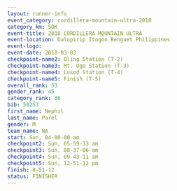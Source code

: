 ```yaml
---
layout: runner-info 
event_category: cordillera-mountain-ultra-2018 
category_km: 50K 
event-title: 2018 CORDILLERA MOUNTAIN ULTRA 
event-location: Dalupirip Itogon Benguet Philippines 
event-logo: 
event-date: 2018-03-03 
checkpoint-name2: Oling Station (T-2) 
checkpoint-name3: Mt. Ugo Station (T-3) 
checkpoint-name4: Lusod Station (T-4) 
checkpoint-name5: Finish (T-5) 
overall_rank: 53
gender_rank: 45
category_rank: 36
bib: 50253
first_name: Nephil
last_name: Parel
gender: M
team_name: NA
start: Sun, 04-00-00 am
checkpoint2: Sun, 05-59-33 am
checkpoint3: Sun, 08-37-06 am
checkpoint4: Sun, 09-43-11 am
checkpoint5: Sun, 12-51-12 pm
finish: 8-51-12
status: FINISHER
---
```

